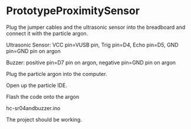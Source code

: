 # PrototypeProximitySensor

Plug the jumper cables and the ultrasonic sensor into the breadboard and connect it with the particle argon.

Ultrasonic Sensor: VCC pin=VUSB pin, Trig pin=D4, Echo pin=D5, GND pin=GND pin on argon

Buzzer: positive pin=D7 pin on argon, negative pin=GND pin on argon

Plug the particle argon into the computer.

Open up the particle IDE.

Flash the code onto the argon 

hc-sr04andbuzzer.ino

The project should be working.
 
